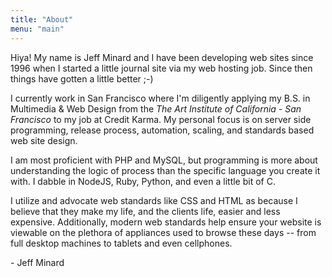 ```yaml
---
title: "About"
menu: "main"
---
```


Hiya! My name is Jeff Minard and I have been developing web sites since 1996
when I started a little journal site via my web hosting job. Since then things
have gotten a little better ;-)

I currently work in San Francisco where I'm diligently applying my B.S. in
Multimedia & Web Design from the *The Art Institute of California - San Francisco*
to my job at Credit Karma. My personal focus is on server side programming,
release process, automation, scaling, and standards based web site design.

I am most proficient with PHP and MySQL, but programming is more about
understanding the logic of process than the specific language you create it
with. I dabble in NodeJS, Ruby, Python, and even a little bit of C.

I utilize and advocate web standards like CSS and HTML as because I believe
that they make my life, and the clients life, easier and less expensive.
Additionally, modern web standards help ensure your website is viewable on
the plethora of appliances used to browse these days -- from full desktop
machines to tablets and even cellphones.

\- Jeff Minard
